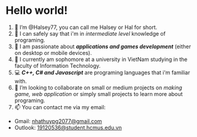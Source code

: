# Hello world!
1. :wave: I’m @Halsey77, you can call me Halsey or Hal for short.
2. :floppy_disk: I can safely say that i'm in *intermediate level* knowledge of programing.
3. 👀 I am passionate about ***applications and games development*** (either on desktop or mobile devices).
4. :blue_book: I currently am sophomore at a university in VietNam studying in the faculty of Information Technology.
5. :computer: ***C++, C# and Javascript*** are programing languages that i'm familiar with.
6. :office: I’m looking to collaborate on small or medium projects on *making game, web application* or simply small projects
to learn more about programing.
7. 📫 You can contact me via my email:
  + Gmail: nhathuypg2077@gmail.com
  + Outlook: 19120536@student.hcmus.edu.vn

<!---
Halsey77/Halsey77 is a ✨ special ✨ repository because its `README.md` (this file) appears on your GitHub profile.
You can click the Preview link to take a look at your changes.
--->
